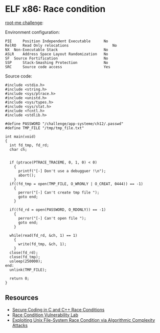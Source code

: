 # ELF x86: Race condition

[root-me challenge](https://www.root-me.org/en/Challenges/App-System/ELF-x86-Race-condition):

Environment configuration:

```text
PIE 	Position Independent Executable 	 No 
RelRO 	Read Only relocations 	                 No 
NX 	Non-Executable Stack 	                 No 
ASLR 	Address Space Layout Randomization 	 No 
SF 	Source Fortification 	                 No 
SSP 	Stack-Smashing Protection 	         No 
SRC 	Source code access 	                 Yes 
```

Source code:

```text
#include <stdio.h>
#include <string.h>
#include <sys/ptrace.h>
#include <unistd.h>
#include <sys/types.h>
#include <sys/stat.h>
#include <fcntl.h>
#include <stdlib.h>
 
#define PASSWORD "/challenge/app-systeme/ch12/.passwd"
#define TMP_FILE "/tmp/tmp_file.txt"
 
int main(void)
{
  int fd_tmp, fd_rd;
  char ch;
 
 
  if (ptrace(PTRACE_TRACEME, 0, 1, 0) < 0)
    {
      printf("[-] Don't use a debugguer !\n");
      abort();
    }
  if((fd_tmp = open(TMP_FILE, O_WRONLY | O_CREAT, 0444)) == -1)
    {
      perror("[-] Can't create tmp file ");
      goto end;
    }
   
  if((fd_rd = open(PASSWORD, O_RDONLY)) == -1)
    {
      perror("[-] Can't open file ");
      goto end;
    }
   
  while(read(fd_rd, &ch, 1) == 1)
    {
      write(fd_tmp, &ch, 1);
    }
  close(fd_rd);
  close(fd_tmp);
  usleep(250000);
end:
  unlink(TMP_FILE);
   
  return 0;
}
```

## Resources

* [Secure Coding in C and C++ Race Conditions](https://repository.root-me.org/Programmation/C%20-%20C++/EN%20-%20Secure%20Coding%20in%20C%20and%20C++%20Race%20Conditions.pdf)
* [Race Condition Vulnerability Lab](https://repository.root-me.org/Exploitation%20-%20Syst%C3%A8me/EN%20-%20Race%20Condition%20Vulnerability%20Lab.pdf)
* [Exploiting Unix File-System Race Condition via Algorithmic Complexity Attacks](https://repository.root-me.org/Exploitation%20-%20Syst%C3%A8me/Unix/EN%20-%20Exploiting%20Unix%20File-System%20Race%20Condition%20via%20Algorithmic%20Complexity%20Attacks.pdf)